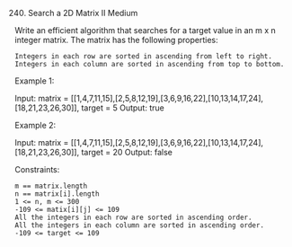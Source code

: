 240. Search a 2D Matrix II
Medium

Write an efficient algorithm that searches for a target value in an m x n integer matrix. The matrix has the following properties:

    Integers in each row are sorted in ascending from left to right.
    Integers in each column are sorted in ascending from top to bottom.

 

Example 1:

Input: matrix = [[1,4,7,11,15],[2,5,8,12,19],[3,6,9,16,22],[10,13,14,17,24],[18,21,23,26,30]], target = 5
Output: true

Example 2:

Input: matrix = [[1,4,7,11,15],[2,5,8,12,19],[3,6,9,16,22],[10,13,14,17,24],[18,21,23,26,30]], target = 20
Output: false

 

Constraints:

    m == matrix.length
    n == matrix[i].length
    1 <= n, m <= 300
    -109 <= matix[i][j] <= 109
    All the integers in each row are sorted in ascending order.
    All the integers in each column are sorted in ascending order.
    -109 <= target <= 109

